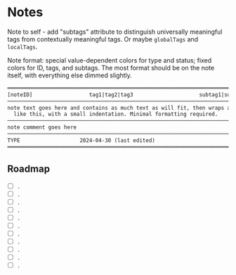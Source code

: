 # Notes

Note to self - add "subtags" attribute to distinguish universally meaningful tags from contextually meaningful tags. Or maybe `globalTags` and `localTags`.

Note format: special value-dependent colors for type and status; fixed colors for ID, tags, and subtags. The most format
should be on the note itself, with everything else dimmed slightly.

```txt
═════════════════════════════════════════════════════════════════════════════
[noteID]                  tag1|tag2|tag3                     subtag1|subtag2    
─────────────────────────────────────────────────────────────────────────────
note text goes here and contains as much text as will fit, then wraps around
  like this, with a small indentation. Minimal formatting required.
─────────────────────────────────────────────────────────────────────────────
note comment goes here
─────────────────────────────────────────────────────────────────────────────
TYPE                   2024-04-30 (last edited)                        STATUS
═════════════════════════════════════════════════════════════════════════════

```

## Roadmap

- [ ] .
- [ ] .
- [ ] .
- [ ] .
- [ ] .
- [ ] .
- [ ] .
- [ ] .
- [ ] .
- [ ] .
- [ ] .
